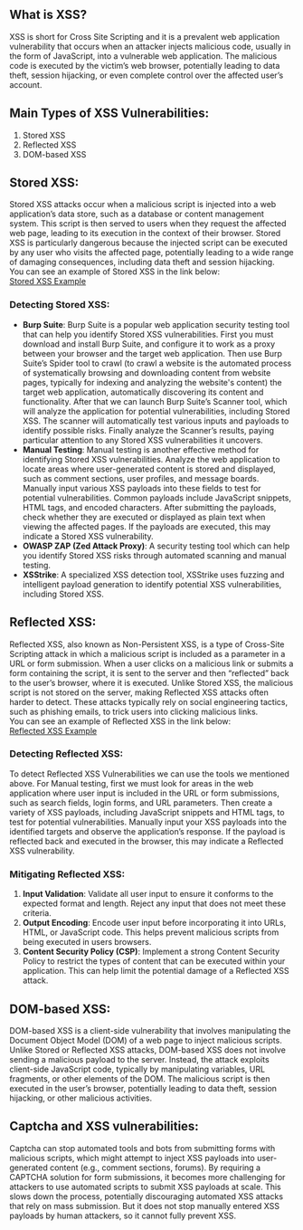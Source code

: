 ## What is XSS?
XSS is short for Cross Site Scripting and it is a prevalent web application vulnerability that occurs when an attacker injects malicious code, usually in the form of JavaScript, into a vulnerable web application. The malicious code is executed by the victim’s web browser, potentially leading to data theft, session hijacking, or even complete control over the affected user’s account.

## Main Types of XSS Vulnerabilities:
1. Stored XSS
2. Reflected XSS
3. DOM-based XSS

## Stored XSS:
Stored XSS attacks occur when a malicious script is injected into a web application’s data store, such as a database or content management system. This script is then served to users when they request the affected web page, leading to its execution in the context of their browser. Stored XSS is particularly dangerous because the injected script can be executed by any user who visits the affected page, potentially leading to a wide range of damaging consequences, including data theft and session hijacking.<br>
You can see an example of Stored XSS in the link below:<br>
[Stored XSS Example](https://www.youtube.com/watch?v=7M-R6U2i5iI)

### Detecting Stored XSS:
- __Burp Suite__: Burp Suite is a popular web application security testing tool that can help you identify Stored XSS vulnerabilities. First you must download and install Burp Suite, and configure it to work as a proxy between your browser and the target web application. Then use Burp Suite’s Spider tool to crawl (to crawl a website is the automated process of systematically browsing and downloading content from website pages, typically for indexing and analyzing the website's content) the target web application, automatically discovering its content and functionality. After that we can launch Burp Suite’s Scanner tool, which will analyze the application for potential vulnerabilities, including Stored XSS. The scanner will automatically test various inputs and payloads to identify possible risks. Finally analyze the Scanner’s results, paying particular attention to any Stored XSS vulnerabilities it uncovers.<br>
- __Manual Testing__: Manual testing is another effective method for identifying Stored XSS vulnerabilities.
Analyze the web application to locate areas where user-generated content is stored and displayed, such as comment sections, user profiles, and message boards. Manually input various XSS payloads into these fields to test for potential vulnerabilities. Common payloads include JavaScript snippets, HTML tags, and encoded characters.
After submitting the payloads, check whether they are executed or displayed as plain text when viewing the affected pages. If the payloads are executed, this may indicate a Stored XSS vulnerability.<br>
- __OWASP ZAP (Zed Attack Proxy)__: A security testing tool which can help you identify Stored XSS risks through automated scanning and manual testing.<br>
- __XSStrike__: A specialized XSS detection tool, XSStrike uses fuzzing and intelligent payload generation to identify potential XSS vulnerabilities, including Stored XSS. <br>

## Reflected XSS: 
Reflected XSS, also known as Non-Persistent XSS, is a type of Cross-Site Scripting attack in which a malicious script is included as a parameter in a URL or form submission. When a user clicks on a malicious link or submits a form containing the script, it is sent to the server and then “reflected” back to the user’s browser, where it is executed. Unlike Stored XSS, the malicious script is not stored on the server, making Reflected XSS attacks often harder to detect. These attacks typically rely on social engineering tactics, such as phishing emails, to trick users into clicking malicious links.<br>
You can see an example of Reflected XSS in the link below:<br>
[Reflected XSS Example](https://www.youtube.com/watch?v=V79Dp7i4LRM&t=304s)

### Detecting Reflected XSS:
To detect Reflected XSS Vulnerabilities we can use the tools we mentioned above. For Manual testing, first we must look for areas in the web application where user input is included in the URL or form submissions, such as search fields, login forms, and URL parameters. Then create a variety of XSS payloads, including JavaScript snippets and HTML tags, to test for potential vulnerabilities. Manually input your XSS payloads into the identified targets and observe the application’s response. If the payload is reflected back and executed in the browser, this may indicate a Reflected XSS vulnerability.

### Mitigating Reflected XSS:
1. __Input Validation__: Validate all user input to ensure it conforms to the expected format and length. Reject any input that does not meet these criteria.<br>
2. __Output Encoding__: Encode user input before incorporating it into URLs, HTML, or JavaScript code. This helps prevent malicious scripts from being executed in users browsers.<br>
3. __Content Security Policy (CSP)__: Implement a strong Content Security Policy to restrict the types of content that can be executed within your application. This can help limit the potential damage of a Reflected XSS attack.<br>

## DOM-based XSS: 
DOM-based XSS is a client-side vulnerability that involves manipulating the Document Object Model (DOM) of a web page to inject malicious scripts. Unlike Stored or Reflected XSS attacks, DOM-based XSS does not involve sending a malicious payload to the server. Instead, the attack exploits client-side JavaScript code, typically by manipulating variables, URL fragments, or other elements of the DOM. The malicious script is then executed in the user’s browser, potentially leading to data theft, session hijacking, or other malicious activities.

## Captcha and XSS vulnerabilities:
Captcha can stop automated tools and bots from submitting forms with malicious scripts, which might attempt to inject XSS payloads into user-generated content (e.g., comment sections, forums).
By requiring a CAPTCHA solution for form submissions, it becomes more challenging for attackers to use automated scripts to submit XSS payloads at scale. This slows down the process, potentially discouraging automated XSS attacks that rely on mass submission.
But it does not stop manually entered XSS payloads by human attackers, so it cannot fully prevent XSS.